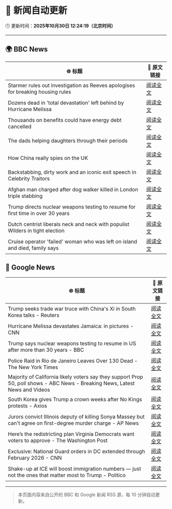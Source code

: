 # 🧠 新闻自动更新

🕒 更新时间：**2025年10月30日 12:24:19（北京时间）**

---

## 🌍 BBC News

| 🌐 标题 | 🔗 原文链接 |
|--------|-------------|
| Starmer rules out investigation as Reeves apologises for breaking housing rules | [阅读全文](https://www.bbc.com/news/articles/cd04d0yxnrvo?at_medium=RSS&at_campaign=rss) |
| Dozens dead in 'total devastation' left behind by Hurricane Melissa | [阅读全文](https://www.bbc.com/news/articles/cy0kvrnyy4wo?at_medium=RSS&at_campaign=rss) |
| Thousands on benefits could have energy debt cancelled | [阅读全文](https://www.bbc.com/news/articles/c4gpzynky88o?at_medium=RSS&at_campaign=rss) |
| The dads helping daughters through their periods | [阅读全文](https://www.bbc.com/news/articles/cy8v5xn8gdvo?at_medium=RSS&at_campaign=rss) |
| How China really spies on the UK | [阅读全文](https://www.bbc.com/news/articles/cgr4xpyrkdqo?at_medium=RSS&at_campaign=rss) |
| Backstabbing, dirty work and an iconic exit speech in Celebrity Traitors | [阅读全文](https://www.bbc.com/news/articles/c98n7k67y95o?at_medium=RSS&at_campaign=rss) |
| Afghan man charged after dog walker killed in London triple stabbing | [阅读全文](https://www.bbc.com/news/articles/c2lp7wx740go?at_medium=RSS&at_campaign=rss) |
| Trump directs nuclear weapons testing to resume for first time in over 30 years | [阅读全文](https://www.bbc.com/news/articles/c4gzq2p0yk4o?at_medium=RSS&at_campaign=rss) |
| Dutch centrist liberals neck and neck with populist Wilders in tight election | [阅读全文](https://www.bbc.com/news/articles/cpwvy4w875vo?at_medium=RSS&at_campaign=rss) |
| Cruise operator 'failed' woman who was left on island and died, family says | [阅读全文](https://www.bbc.com/news/articles/cwyndvj3640o?at_medium=RSS&at_campaign=rss) |

## 📰 Google News

| 🌐 标题 | 🔗 原文链接 |
|--------|-------------|
| Trump seeks trade war truce with China's Xi in South Korea talks - Reuters | [阅读全文](https://news.google.com/rss/articles/CBMiqgFBVV95cUxNRUN6ajZWR1MxcEY1VUpYNjVtYTFKM2g2ZkFqcmZubVJKTXZ2bHF3dkRWSVl4cXJJdXBBUkZxLUNmNkpoaWxYeHVQOHBkS1pfZ3hIdHkzN05fSU9CTERNZ1EyTDk0VGJUYUFjRENFVURTdWNhVjIxb0RQQ25qS0NfZnQtamhIZ1pld1FUbFJCeC1jSEpVT2laeHhKcE1ocUpBRVFTTkZNXzkxZw?oc=5) |
| Hurricane Melissa devastates Jamaica: in pictures - CNN | [阅读全文](https://news.google.com/rss/articles/CBMiqwFBVV95cUxOaUVhZzZ4WWNscU50NEF5TVROOEZZUWQteEhWRHBQdk9HR3BrOEpyYlItUi1zaUpDY28xYWhfVGhRVEo1MnRSanl0UjJERkdDYkU3M2tNT0ZZekRTRF9XQU84ak1Ya090ZEctM0RhUjhJS193VzdWWFVyU05WTlVJNjZtWTVXdkRBUTUtSWhDRDdLQUluTkhoemNFZWhXX3RBZ0xONHoyY25ZX3M?oc=5) |
| Trump says nuclear weapons testing to resume in US after more than 30 years - BBC | [阅读全文](https://news.google.com/rss/articles/CBMiWkFVX3lxTE50V1NDa2tFY1FaZGJOS0tDQ21jY1lsZjI3YzZTNHVpRnV3QnRaMlYwMXk1VEJ6YTE3MXhnWE5hWFlZSG16a0xzQVJ6WmRHWVhRTDRtOHVINm4xUdIBX0FVX3lxTFBUQmM3bWZPRFhKbWMzVDRUdWF0RXowb0kxNEpWcHlOM0tzek1fYnRVUU00QkdpMGQ5clF6WUxwb3VmMEk2Y2E4X2FsX2tkQWtsYVZaRmUyZkJtblhzUlRR?oc=5) |
| Police Raid in Rio de Janeiro Leaves Over 130 Dead - The New York Times | [阅读全文](https://news.google.com/rss/articles/CBMijAFBVV95cUxPYVVkN3pQbGJBOUhtRWR4b2JiNVdmMWdOcGlDSVJYWXBoMFhSbk1iT24wV1JTVjZ0UlhRa3F5ZmpUYjdadnUycjllQnZrdktHcXR6QUF2Z1JEWUJmVWhtVnZSUy1kaFk2bUh0d0I2em5sUGhpX1Uwek1fbE9YWnM4emM5Rk9aSnJJTWhpcQ?oc=5) |
| Majority of California likely voters say they support Prop 50, poll shows - ABC News - Breaking News, Latest News and Videos | [阅读全文](https://news.google.com/rss/articles/CBMipwFBVV95cUxOY2tHUnpTR3Z5T3hFbXJnVzZpRnZCS3ZXM3k1Sm9GVUNnU1dXcWRMTlI1SXpCMmkwMTRBRy1TNndMWWhsUzZvLUxYSGJBakVYWGFEd01Ud3BIdHF3VlhqSC1lMklZaEpyVmJmUE5pTzlVcDQxdTFSek4zU1paQi1qdWhHS1ZDME9TdnNZdlhlWmh2YVdVZ1BPVFhoRGxjRm4tOTZYaGxlUdIBrAFBVV95cUxPeldEdkpORGFqdThRWHdKQlBvVl9RWEU2V0RiVTBOWEpNXzFzdHZlT3dtaUJhcDEzaC02ZTBFNUpmR0pPWEZzRWc2RmxlejQ1UFVVRTQwQUVIaEJ0RTgwVU9fMUh2dWlZQWpRMVdTd0dlYmlpbEJKeWRUY2l5bnAtZnJRb2VteUZjREdMZEoxcGJqdHVaOFVNUVpkWkJKNXVLZzBuM3NDS1JlNWpD?oc=5) |
| South Korea gives Trump a crown weeks after No Kings protests - Axios | [阅读全文](https://news.google.com/rss/articles/CBMiekFVX3lxTE1LanhxWjhsRTd2SEVma3RWYzJQWkRReVM3b3djOE9kS2ZxLW1yQmVZeDgzNzVxdXdxVEw1bE5tRTBOTDNMaDU3Z0VWeUlpLW8xZENuMUl3UTRtc0szaEwyc2JockFoV1N4UWp6SDFTbVlGZmhOQ2c1OHJB?oc=5) |
| Jurors convict Illinois deputy of killing Sonya Massey but can't agree on first-degree murder charge - AP News | [阅读全文](https://news.google.com/rss/articles/CBMilgFBVV95cUxQOG5uQ0w0NXd6dWtVR0JyN1pVRGFCQWhkSmEyMkF0eDRrUjVSNTh0OTA5R3l6dHdzMDM3S01ZNUo1RG5SLXhMSmhLSG9kMUVqcGRXOXlYSmlHamFLZ1pEdG9mQld1d3JjVm9ka0lZbVd2TXR5OGg4M1VQYjVlc1lYVU9TTDVtM2wzMVFFUWV3QUhWSm5vOXc?oc=5) |
| Here’s the redistricting plan Virginia Democrats want voters to approve - The Washington Post | [阅读全文](https://news.google.com/rss/articles/CBMioAFBVV95cUxPR01CUGhBR0hmQkxkeXRqNDZWeFNNdUJlUUZsckpkSzE4SzJCbDR3TmN5XzlkYVlRX2JQcHVhUWEwSEJINDFoc2R1TWpaLWd3TzdFMnladEVrdkhnTkpzMERPWS1kT2J1azd5cUlkQk5EWjd5djM1cEFjNG1CRkF0dlhCYVhZMTYyLUk1Y3hraVFvZEpNVW9mdmFpaHJWNndE?oc=5) |
| Exclusive: National Guard orders in DC extended through February 2026 - CNN | [阅读全文](https://news.google.com/rss/articles/CBMiiAFBVV95cUxNbTZ1LW9DZkJmeHp5TTRJMFJhdk5DaXhhR0N1OFlqcEVxb1hpQWFaQUNwaXlnaURwd0E2MDZVdkxhMlhncEIyU2VNSk5rUkt2VENEZlhzN1JsWDRXZ283LTM1cDFoc3Z4bnRyX3k2b3hFRVBlOWEyVXlhamtHbHZtaVB3TEM4RWFM?oc=5) |
| Shake-up at ICE will boost immigration numbers — just not the ones that matter most to Trump - Politico | [阅读全文](https://news.google.com/rss/articles/CBMi1wFBVV95cUxPajdYSzM5d1pQZHRBRGZ0TVdzYkJ0aElERmY3WHIzckJnNUE3SUI5cFozNFo5MFZySHF3VXBHQ3haMTN1UjdpN040ZHVVYnBablBxaE9OWS10di1RN3Rkb1Y2U2dWakdBak5lYi1SOVJDRklTeDlBYnNWZGlBcXRUc2I0djVjNjlWcEI5eDB4RURISWdhTzRESW5ZeEJrcnVZWDJycnB2SHMwWlFiX0dWdExqQVpqNHlHUlo4Um5EOGdETDNtVUdBLW5teTZmSzJNRHM5Mm1ORQ?oc=5) |

---
> 本页面内容来自公开的 BBC 和 Google 新闻 RSS 源，每 10 分钟自动更新。